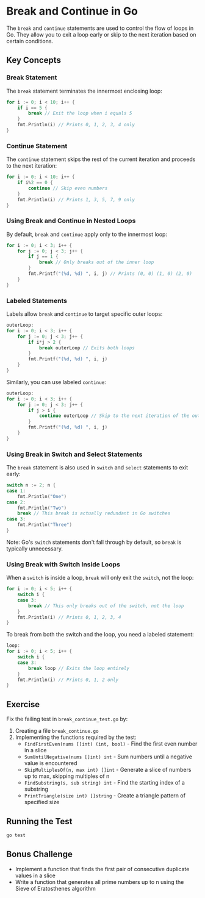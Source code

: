 # Break and Continue in Go

The `break` and `continue` statements are used to control the flow of loops in Go. They allow you to exit a loop early or skip to the next iteration based on certain conditions.

## Key Concepts

### Break Statement

The `break` statement terminates the innermost enclosing loop:

```go
for i := 0; i < 10; i++ {
    if i == 5 {
        break // Exit the loop when i equals 5
    }
    fmt.Println(i) // Prints 0, 1, 2, 3, 4 only
}
```

### Continue Statement

The `continue` statement skips the rest of the current iteration and proceeds to the next iteration:

```go
for i := 0; i < 10; i++ {
    if i%2 == 0 {
        continue // Skip even numbers
    }
    fmt.Println(i) // Prints 1, 3, 5, 7, 9 only
}
```

### Using Break and Continue in Nested Loops

By default, `break` and `continue` apply only to the innermost loop:

```go
for i := 0; i < 3; i++ {
    for j := 0; j < 3; j++ {
        if j == 1 {
            break // Only breaks out of the inner loop
        }
        fmt.Printf("(%d, %d) ", i, j) // Prints (0, 0) (1, 0) (2, 0)
    }
}
```

### Labeled Statements

Labels allow `break` and `continue` to target specific outer loops:

```go
outerLoop:
for i := 0; i < 3; i++ {
    for j := 0; j < 3; j++ {
        if i*j > 2 {
            break outerLoop // Exits both loops
        }
        fmt.Printf("(%d, %d) ", i, j)
    }
}
```

Similarly, you can use labeled `continue`:

```go
outerLoop:
for i := 0; i < 3; i++ {
    for j := 0; j < 3; j++ {
        if j > i {
            continue outerLoop // Skip to the next iteration of the outer loop
        }
        fmt.Printf("(%d, %d) ", i, j)
    }
}
```

### Using Break in Switch and Select Statements

The `break` statement is also used in `switch` and `select` statements to exit early:

```go
switch n := 2; n {
case 1:
    fmt.Println("One")
case 2:
    fmt.Println("Two")
    break // This break is actually redundant in Go switches
case 3:
    fmt.Println("Three")
}
```

Note: Go's `switch` statements don't fall through by default, so `break` is typically unnecessary.

### Using Break with Switch Inside Loops

When a `switch` is inside a loop, `break` will only exit the `switch`, not the loop:

```go
for i := 0; i < 5; i++ {
    switch i {
    case 3:
        break // This only breaks out of the switch, not the loop
    }
    fmt.Println(i) // Prints 0, 1, 2, 3, 4
}
```

To break from both the switch and the loop, you need a labeled statement:

```go
loop:
for i := 0; i < 5; i++ {
    switch i {
    case 3:
        break loop // Exits the loop entirely
    }
    fmt.Println(i) // Prints 0, 1, 2 only
}
```

## Exercise

Fix the failing test in `break_continue_test.go` by:

1. Creating a file `break_continue.go`
2. Implementing the functions required by the test:
   - `FindFirstEven(nums []int) (int, bool)` - Find the first even number in a slice
   - `SumUntilNegative(nums []int) int` - Sum numbers until a negative value is encountered
   - `SkipMultiplesOf(n, max int) []int` - Generate a slice of numbers up to max, skipping multiples of n
   - `FindSubstring(s, sub string) int` - Find the starting index of a substring
   - `PrintTriangle(size int) []string` - Create a triangle pattern of specified size

## Running the Test

```bash
go test
```

## Bonus Challenge

- Implement a function that finds the first pair of consecutive duplicate values in a slice
- Write a function that generates all prime numbers up to n using the Sieve of Eratosthenes algorithm 